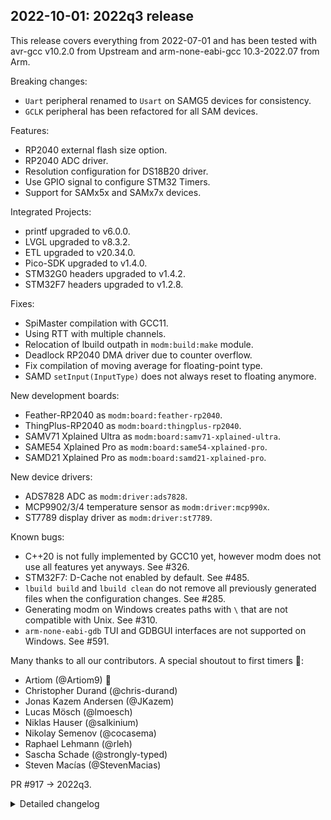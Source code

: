## 2022-10-01: 2022q3 release

This release covers everything from 2022-07-01 and has been tested with avr-gcc
v10.2.0 from Upstream and arm-none-eabi-gcc 10.3-2022.07 from Arm.

Breaking changes:

- `Uart` peripheral renamed to `Usart` on SAMG5 devices for consistency.
- `GCLK` peripheral has been refactored for all SAM devices.

Features:

- RP2040 external flash size option.
- RP2040 ADC driver.
- Resolution configuration for DS18B20 driver.
- Use GPIO signal to configure STM32 Timers.
- Support for SAMx5x and SAMx7x devices.

Integrated Projects:

- printf upgraded to v6.0.0.
- LVGL upgraded to v8.3.2.
- ETL upgraded to v20.34.0.
- Pico-SDK upgraded to v1.4.0.
- STM32G0 headers upgraded to v1.4.2.
- STM32F7 headers upgraded to v1.2.8.

Fixes:

- SpiMaster compilation with GCC11.
- Using RTT with multiple channels.
- Relocation of lbuild outpath in `modm:build:make` module.
- Deadlock RP2040 DMA driver due to counter overflow.
- Fix compilation of moving average for floating-point type.
- SAMD `setInput(InputType)` does not always reset to floating anymore.

New development boards:

- Feather-RP2040 as `modm:board:feather-rp2040`.
- ThingPlus-RP2040 as `modm:board:thingplus-rp2040`.
- SAMV71 Xplained Ultra as `modm:board:samv71-xplained-ultra`.
- SAME54 Xplained Pro as `modm:board:same54-xplained-pro`.
- SAMD21 Xplained Pro as `modm:board:samd21-xplained-pro`.

New device drivers:

- ADS7828 ADC as `modm:driver:ads7828`.
- MCP9902/3/4 temperature sensor as `modm:driver:mcp990x`.
- ST7789 display driver as `modm:driver:st7789`.

Known bugs:

- C++20 is not fully implemented by GCC10 yet, however modm does not use all
  features yet anyways. See #326.
- STM32F7: D-Cache not enabled by default. See #485.
- `lbuild build` and `lbuild clean` do not remove all previously generated files
  when the configuration changes. See #285.
- Generating modm on Windows creates paths with `\` that are not compatible with
  Unix. See #310.
- `arm-none-eabi-gdb` TUI and GDBGUI interfaces are not supported on Windows.
  See #591.

Many thanks to all our contributors.
A special shoutout to first timers 🎉:

- Artiom (@Artiom9) 🎉
- Christopher Durand (@chris-durand)
- Jonas Kazem Andersen (@JKazem)
- Lucas Mösch (@lmoesch)
- Niklas Hauser (@salkinium)
- Nikolay Semenov (@cocasema)
- Raphael Lehmann (@rleh)
- Sascha Schade (@strongly-typed)
- Steven Macías (@StevenMacias)

PR #917 -> 2022q3.

<details>
<summary>Detailed changelog</summary>

#### 2022-09-30: Add SAMx5x/x7x device support

Also adds SAMV71 Xplained Ultra and SAME54 Xplained Pro board support packages
and examples. For consistency with other SAM devices, the SAMG `Uart` peripheral
has been renamed to `Usart` in a breaking change. The `GCLK` peripheral has been
refactored for consistency across and to remove hard-coded design choices.

PR #827 -> 8230fef.  
Tested in hardware by @chris-durand with **high impact** on SAM devices.

#### 2022-08-23: Add ST7789 display driver

PR #902 -> 516b2b3.  
Tested in hardware by @cocasema.

#### 2022-08-18: Add ThingPlus-RP2040 BSP

PR #900 -> 874c8d6.  
Tested in hardware by @cocasema.

#### 2022-08-18: Add RP2040 ADC driver

PR #899 -> 490e868.  
Tested in hardware by @cocasema.

#### 2022-08-17: Add Feather-RP2040 BSP

Also adds an option to set the flash size of the external flash chip.

PR #898 -> cceb801.  
Tested in hardware by @cocasema.

#### 2022-08-09: Add MCP9902/3/4 temperature sensor

PR #894 -> 0fd53a8.  
Tested in hardware by @chris-durand.

#### 2022-07-23: Add Nanopb with SCons integration

PR #657 -> 6b5b4ce.  
Tested in hardware by @lmoesch.

#### 2022-07-17: Add ADS7828 ADC driver

PR #887 -> 0cd2bc9.  
Tested in hardware by @JKazem.

</details>
